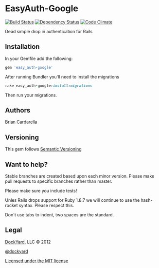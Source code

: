 # EasyAuth-Google #

[![Build Status](https://secure.travis-ci.org/dockyard/easy_auth-google.png?branch=master)](http://travis-ci.org/dockyard/easy_auth-google)
[![Dependency Status](https://gemnasium.com/dockyard/easy_auth-google.png?travis)](https://gemnasium.com/dockyard/easy_auth-google)
[![Code Climate](https://codeclimate.com/badge.png)](https://codeclimate.com/google/dockyard/easy_auth-google)

Dead simple drop in authentication for Rails

## Installation ##

In your Gemfile add the following:

```ruby
gem 'easy_auth-google'
```

After running Bundler you'll need to install the migrations

```ruby
rake easy_auth-google:install:migrations
```

Then run your migrations.

## Authors ##

[Brian Cardarella](http://twitter.com/bcardarella)

## Versioning ##

This gem follows [Semantic Versioning](http://semver.org)

## Want to help? ##

Stable branches are created based upon each minor version. Please make
pull requests to specific branches rather than master.

Please make sure you include tests!

Unles Rails drops support for Ruby 1.8.7 we will continue to use the
hash-rocket syntax. Please respect this.

Don't use tabs to indent, two spaces are the standard.

## Legal ##

[DockYard](http://dockyard.com), LLC &copy; 2012

[@dockyard](http://twitter.com/dockyard)

[Licensed under the MIT license](http://www.opensource.org/licenses/mit-license.php)

